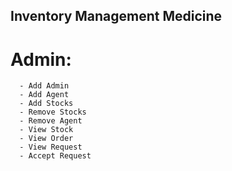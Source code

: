 ## Inventory Management Medicine
  # Admin:
      - Add Admin
      - Add Agent
      - Add Stocks
      - Remove Stocks
      - Remove Agent
      - View Stock
      - View Order
      - View Request
      - Accept Request
